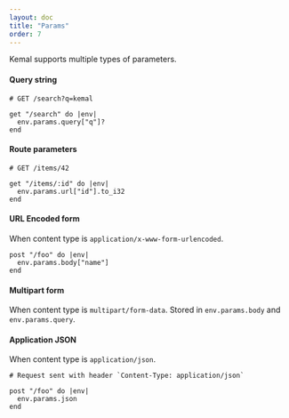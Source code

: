 ```yaml
---
layout: doc
title: "Params"
order: 7
---
```


Kemal supports multiple types of parameters.

#### Query string

```crystal
# GET /search?q=kemal

get "/search" do |env|
  env.params.query["q"]?
end
```

#### Route parameters

```crystal
# GET /items/42

get "/items/:id" do |env|
  env.params.url["id"].to_i32
end
```

#### URL Encoded form

When content type is `application/x-www-form-urlencoded`.

```crystal
post "/foo" do |env|
  env.params.body["name"]
end
```

#### Multipart form

When content type is `multipart/form-data`. Stored in `env.params.body` and `env.params.query`.

#### Application JSON

When content type is `application/json`.

```crystal
# Request sent with header `Content-Type: application/json`

post "/foo" do |env|
  env.params.json
end
```
